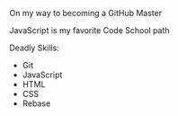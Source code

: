 On my way to becoming a GitHub Master

JavaScript is my favorite Code School path

Deadly Skills:
* Git
* JavaScript
* HTML
* CSS
* Rebase
